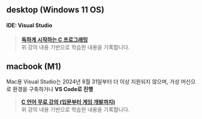 ## desktop (Windows 11 OS)
#### IDE: Visual Studio
> **[독하게 시작하는 C 프로그래밍](https://www.inflearn.com/course/%EB%8F%85%ED%95%98%EA%B2%8C-%EC%8B%9C%EC%9E%91%ED%95%98%EB%8A%94-c%ED%94%84%EB%A1%9C%EA%B7%B8%EB%9E%98%EB%B0%8D/dashboard)** <br> 위 강의 내용 기반으로 학습한 내용을 기록합니다.


## macbook (M1)
Mac용 Visual Studio는 2024년 8월 31일부터 더 이상 지원되지 않으며, 가상 머신으로 환경을 구축하거나 **VS Code로 진행**

> **[C 언어 무료 강의 (입문부터 게임 개발까지)](https://www.youtube.com/watch?v=q6fPjQAzll8)** <br> 위 강의 내용 기반으로 학습한 내용을 기록합니다.
